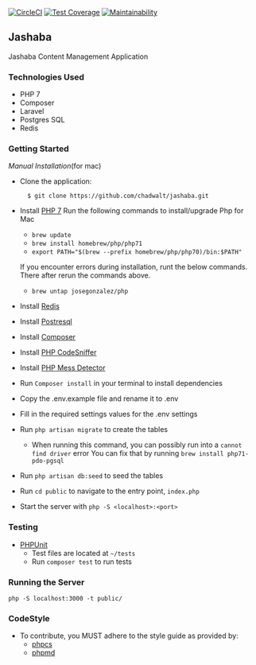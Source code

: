 [![CircleCI](https://circleci.com/gh/chadwalt/jashaba.svg?style=svg)](https://circleci.com/gh/chadwalt/jashaba)
[![Test Coverage](https://api.codeclimate.com/v1/badges/42105dbb4bb4197ff017/test_coverage)](https://codeclimate.com/github/chadwalt/jashaba/test_coverage)
[![Maintainability](https://api.codeclimate.com/v1/badges/42105dbb4bb4197ff017/maintainability)](https://codeclimate.com/github/chadwalt/jashaba/maintainability)

## Jashaba

Jashaba Content Management Application

### Technologies Used
- PHP 7
- Composer
- Laravel
- Postgres SQL
- Redis

### Getting Started
_*Manual Installation*_(for mac)
* Clone the application:

        $ git clone https://github.com/chadwalt/jashaba.git

- Install [PHP 7](http://php.net/manual/en/install.php)
  Run the following commands to install/upgrade Php for Mac

    - ```brew update```
    - ```brew install homebrew/php/php71 ```
    - ```export PATH="$(brew --prefix homebrew/php/php70)/bin:$PATH"```

  If you encounter errors during installation, runt the below commands. There after rerun the commands above.
    - ```brew untap josegonzalez/php```

- Install [Redis](https://redis.io/download)
- Install [Postresql ](https://www.postgresql.org/download/)
- Install [Composer](https://getcomposer.org/doc/00-intro.md#installation-linux-unix-osx)
- Install [PHP CodeSniffer](https://github.com/andela/lenken-server/wiki/Installing-PHP-Code-Sniffer-with-Composer)
- Install [PHP Mess Detector](https://github.com/andela/lenken-server/wiki/Installing-PHP-Mess-Detector-with-Composer)
- Run ```Composer install``` in your terminal to install dependencies
- Copy the .env.example file and rename it to .env
- Fill in the required settings values for the .env settings
- Run ```php artisan migrate``` to create the tables
  - When running this command, you can possibly run into a ```cannot find driver``` error
    You can fix that by running ```brew install php71-pdo-pgsql```
- Run ```php artisan db:seed``` to seed the tables
- Run ```cd public``` to navigate to the entry point, `index.php`
- Start the server with ```php -S <localhost>:<port>```

### Testing
- [PHPUnit](https://phpunit.de/)
  - Test files are located at `~/tests`
  - Run ```composer test``` to run tests

### Running the Server
```php -S localhost:3000 -t public/```

### CodeStyle
- To contribute, you MUST adhere to the style guide as provided by:
  - [phpcs](https://github.com/andela/lenken-server/wiki/Installing-PHP-Code-Sniffer-with-Composer)
  - [phpmd](https://github.com/andela/lenken-server/wiki/Installing-PHP-Mess-Detector-with-Composer)
